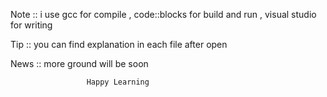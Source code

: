 Note :: i use gcc for compile , code::blocks for build and run , visual studio for writing

Tip :: you can find explanation in each file after open

News :: more ground will be soon

                     Happy Learning
